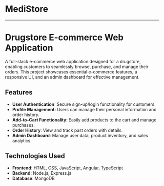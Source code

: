 # MediStore

---

# Drugstore E-commerce Web Application

A full-stack e-commerce web application designed for a drugstore, enabling customers to seamlessly browse, purchase, and manage their orders. This project showcases essential e-commerce features, a responsive UI, and an admin dashboard for effective management.

## Features

- **User Authentication**: Secure sign-up/login functionality for customers.
- **Profile Management**: Users can manage their personal information and order history.
- **Add-to-Cart Functionality**: Easily add products to the cart and manage purchases.
- **Order History**: View and track past orders with details.
- **Admin Dashboard**: Manage user data, product inventory, and sales analytics.

## Technologies Used

- **Frontend**: HTML, CSS, JavaScript, Angular, TypeScript
- **Backend**: Node.js, Express.js
- **Database**: MongoDB

